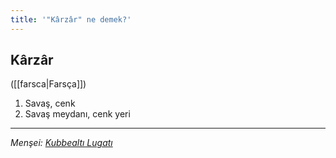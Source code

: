 ```yaml
---
title: '"Kârzâr" ne demek?'
---
```


## Kârzâr
([[farsca|Farsça]]) 
1. Savaş, cenk
2. Savaş meydanı, cenk yeri

---
*Menşei: [Kubbealtı Lugatı](https://www.lugatim.com/s/Kârzâr)*